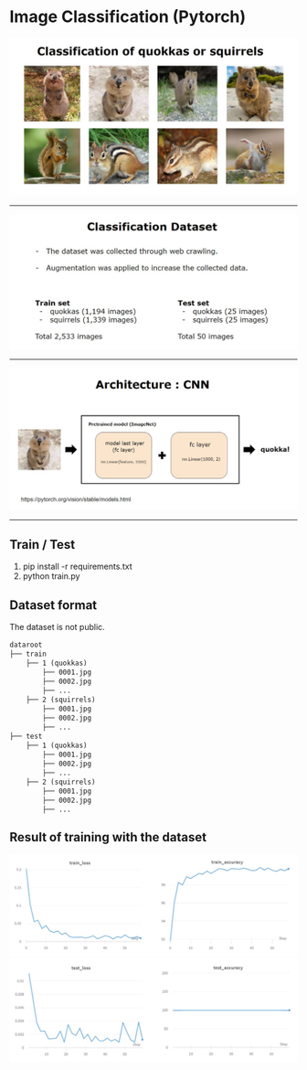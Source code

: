 # Image Classification (Pytorch)

<img src="https://github.com/khyeyoon/Image-classification/blob/master/img/topic.JPG">

* * *

<img src="https://github.com/khyeyoon/Image-classification/blob/master/img/dataset.JPG">

* * *

<img src="https://github.com/khyeyoon/Image-classification/blob/master/img/model.JPG">

* * *

## Train / Test

1. pip install -r requirements.txt
2. python train.py

## Dataset format

The dataset is not public.

    dataroot
    ├── train
        ├── 1 (quokkas)
            ├── 0001.jpg
            ├── 0002.jpg
            ├── ...
        ├── 2 (squirrels)
            ├── 0001.jpg
            ├── 0002.jpg
            ├── ...
    ├── test
        ├── 1 (quokkas)
            ├── 0001.jpg
            ├── 0002.jpg
            ├── ...
        ├── 2 (squirrels)
            ├── 0001.jpg
            ├── 0002.jpg
            ├── ...
            
            
## Result of training with the dataset

<img src="https://github.com/khyeyoon/Image-classification/blob/master/img/train.JPG">

<img src="https://github.com/khyeyoon/Image-classification/blob/master/img/test.JPG">


